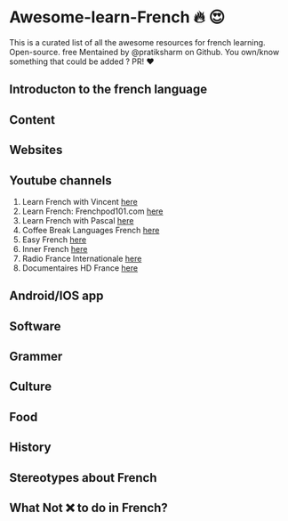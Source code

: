 # Awesome-learn-French :fire: :heart_eyes:
This is a curated list of all the awesome resources for french learning. Open-source. free
Mentained by @pratiksharm on Github.
You own/know something that could be added ? PR! :heart:
## Introducton to the french language

## Content

## Websites

## Youtube channels
1. Learn French with Vincent [here](https://www.youtube.com/channel/UCEf0-WZoqYFzLZtx43KPvag)
2. Learn French: Frenchpod101.com [here](http://www.youtube.com/user/frenchpod101)
3. Learn French with Pascal [here](https://www.youtube.com/watch?v=6xsVQD40d3E)
4. Coffee Break Languages French [here](https://www.youtube.com/playlist?list=PLwX3o6xqc_JjSv2DvVHw8ZuJ98JHMcZBY)
5. Easy French [here](https://www.youtube.com/channel/UCqcBu0YyEJH4vfKR--97cng)
6. Inner French [here](https://www.youtube.com/channel/UCI4xp8qHD1MDErkqxb1dPbA)
7.  Radio France Internationale [here](https://www.youtube.com/c/RFIfr/videos)
8.  Documentaires HD France [here](https://www.youtube.com/user/Chainededana)


## Android/IOS app

## Software

## Grammer

## Culture

## Food

## History

## Stereotypes about French

## What Not :x:  to do in French?

